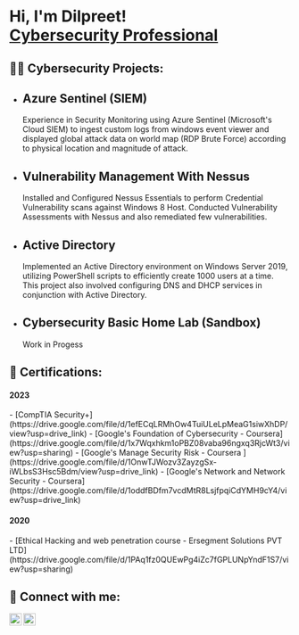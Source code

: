 <h1>Hi, I'm Dilpreet! <br/><a href="https://www.linkedin.com/in/dilpreetsinghkohli/">Cybersecurity Professional</a></h1>

<h2>👨‍💻 Cybersecurity Projects:</h2>

- <b>Azure Sentinel (SIEM)</b>
  - 
  <p>Experience in Security Monitoring using Azure Sentinel (Microsoft's Cloud SIEM) to ingest custom logs from windows event viewer and displayed global attack data on world map (RDP Brute Force) according to physical location and magnitude of attack.<p>
  
- <b>Vulnerability Management With Nessus</b>
  - 
  <p>Installed and Configured Nessus Essentials to perform Credential Vulnerability scans against Windows 8 Host. Conducted Vulnerability Assessments with Nessus and also remediated few vulnerabilities.</p>
  
- <b>Active Directory</b>
  - 
  <p>Implemented an Active Directory environment on Windows Server 2019, utilizing PowerShell scripts to efficiently create 1000 users at a time. This project also involved configuring DNS and DHCP services in 
  conjunction with Active Directory.</p>

- <b>Cybersecurity Basic Home Lab (Sandbox)</b>
  -
  <p>Work in Progess</p>
 

<h2>📃 Certifications:</h2>
<h4>2023</h4>
- [CompTIA Security+]
    (https://drive.google.com/file/d/1efECqLRMhOw4TuiULeLpMeaG1siwXhDP/view?usp=drive_link)
- [Google's Foundation of Cybersecurity - Coursera] 
    (https://drive.google.com/file/d/1x7Wqxhkm1oPBZ08vaba96ngxq3RjcWt3/view?usp=sharing)
- [Google's Manage Security Risk - Coursera ] 
    (https://drive.google.com/file/d/1OnwTJWozv3ZayzgSx-iWLbsS3Hsc5Bdm/view?usp=drive_link)
- [Google's Network and Network Security - Coursera] 
    (https://drive.google.com/file/d/1oddfBDfm7vcdMtR8LsjfpqiCdYMH9cY4/view?usp=drive_link)
<h4>2020</h4>
- [Ethical Hacking and web penetration course - Ersegment Solutions PVT LTD] 
    (https://drive.google.com/file/d/1PAq1fz0QUEwPg4iZc7fGPLUNpYndF1S7/view?usp=sharing)

<h2> 🤳 Connect with me:</h2>

[<img align="left" alt="JoshMadakor | Twitter" width="22px" src="https://cdn.jsdelivr.net/npm/simple-icons@v3/icons/twitter.svg" />][twitter]
[<img align="left" alt="JoshMadakor | LinkedIn" width="22px" src="https://cdn.jsdelivr.net/npm/simple-icons@v3/icons/linkedin.svg" />][linkedin]

[twitter]: https://twitter.com/dilpreetkoh?s=11&t=yLRhLV5G5suLBb3eIOPScw
[linkedin]: https://www.linkedin.com/in/dilpreetsinghkohli/

<!--
**joshmadakor1/joshmadakor1** is a ✨ _special_ ✨ repository because its `README.md` (this file) appears on your GitHub profile.

Here are some ideas to get you started:

- 🔭 I’m currently working on ...
- 🌱 I’m currently learning ...
- 👯 I’m looking to collaborate on ...
- 🤔 I’m looking for help with ...
- 💬 Ask me about ...
- 📫 How to reach me: ...
- 😄 Pronouns: ...
- ⚡ Fun fact: ...
-->
